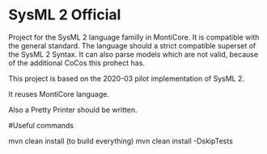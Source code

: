 <!-- (c) https://github.com/MontiCore/monticore -->
# SysML 2 Official

Project for the SysML 2 language familly in MontiCore. It is compatible with the general standard.
The language should a strict compatible superset of the SysML 2 Syntax. It can also parse
models which are not valid, because of the additional CoCos this prohect has.

This project is based on the 2020-03 pilot implementation of SysML 2.

It reuses MontiCore language.

Also a Pretty Printer should be written. 

#Useful commands

mvn clean install (to build everything)
mvn clean install -DskipTests